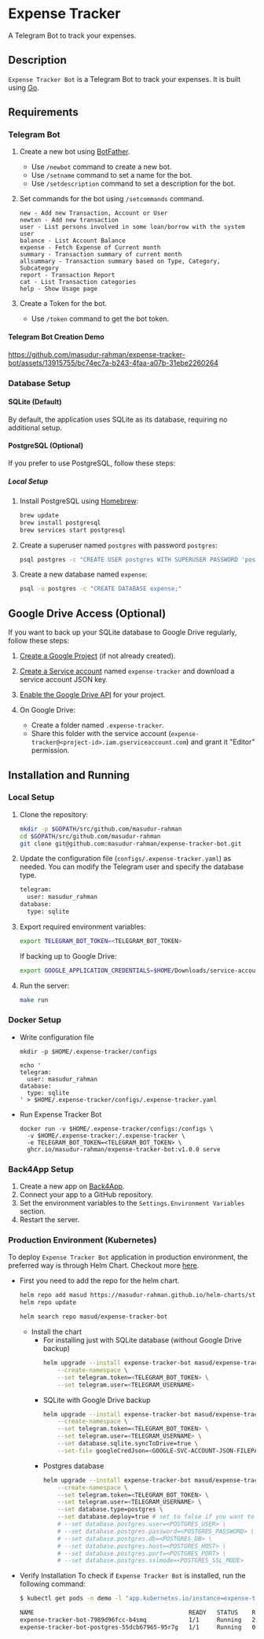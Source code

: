 # Expense Tracker

A Telegram Bot to track your expenses.

## Description

`Expense Tracker Bot` is a Telegram Bot to track your expenses. It is built using [Go](https://golang.org/).

## Requirements

### Telegram Bot

1. Create a new bot using [BotFather](https://t.me/botfather).
    - Use `/newbot` command to create a new bot.
    - Use `/setname` command to set a name for the bot.
    - Use `/setdescription` command to set a description for the bot.

2. Set commands for the bot using `/setcommands` command.
    ```
    new - Add new Transaction, Account or User
    newtxn - Add new transaction
    user - List persons involved in some loan/borrow with the system user
    balance - List Account Balance
    expense - Fetch Expense of Current month
    summary - Transaction summary of current month
    allsummary - Transaction summary based on Type, Category, Subcategory
    report - Transaction Report
    cat - List Transaction categories
    help - Show Usage page
    ```

3. Create a Token for the bot.
    - Use `/token` command to get the bot token.

#### Telegram Bot Creation Demo
https://github.com/masudur-rahman/expense-tracker-bot/assets/13915755/bc74ec7a-b243-4faa-a07b-31ebe2260264

### Database Setup

#### SQLite (Default)

By default, the application uses SQLite as its database, requiring no additional setup.

#### PostgreSQL (Optional)

If you prefer to use PostgreSQL, follow these steps:

##### Local Setup

1. Install PostgreSQL using [Homebrew](https://brew.sh/):
   ```bash
   brew update
   brew install postgresql
   brew services start postgresql
   ```

2. Create a superuser named `postgres` with password `postgres`:
   ```bash
   psql postgres -c "CREATE USER postgres WITH SUPERUSER PASSWORD 'postgres';"
   ```

3. Create a new database named `expense`:
   ```bash
   psql -u postgres -c "CREATE DATABASE expense;"
   ```

## Google Drive Access (Optional)

If you want to back up your SQLite database to Google Drive regularly, follow these steps:

1. [Create a Google Project](https://console.cloud.google.com/projectcreate) (if not already created).

2. [Create a Service account](https://console.cloud.google.com/iam-admin/serviceaccounts/create) named `expense-tracker` and download a service account JSON key.

3. [Enable the Google Drive API](https://console.cloud.google.com/apis/library/drive.googleapis.com) for your project.
4. On Google Drive:
    - Create a folder named `.expense-tracker`.
    - Share this folder with the service account (`expense-tracker@<project-id>.iam.gserviceaccount.com`) and grant it "Editor" permission.

## Installation and Running

### Local Setup

1. Clone the repository:

   ```bash
   mkdir -p $GOPATH/src/github.com/masudur-rahman
   cd $GOPATH/src/github.com/masudur-rahman
   git clone git@github.com:masudur-rahman/expense-tracker-bot.git
   ```

2. Update the configuration file (`configs/.expense-tracker.yaml`) as needed. You can modify the Telegram user and specify the database type.
    ```bash
    telegram:
      user: masudur_rahman
    database:
      type: sqlite
    ```

3. Export required environment variables:

   ```bash
   export TELEGRAM_BOT_TOKEN=<TELEGRAM_BOT_TOKEN>
   ```

   If backing up to Google Drive:

   ```bash
   export GOOGLE_APPLICATION_CREDENTIALS=$HOME/Downloads/service-account-key.json
   ```

4. Run the server:

   ```bash
   make run
   ```
### Docker Setup
- Write configuration file
    ```shell
    mkdir -p $HOME/.expense-tracker/configs

    echo '
    telegram:
      user: masudur_rahman
    database:
      type: sqlite
    ' > $HOME/.expense-tracker/configs/.expense-tracker.yaml
    ```

- Run Expense Tracker Bot
    ```shell
    docker run -v $HOME/.expense-tracker/configs:/configs \
      -v $HOME/.expense-tracker:/.expense-tracker \
      -e TELEGRAM_BOT_TOKEN=<TELEGRAM_BOT_TOKEN> \
      ghcr.io/masudur-rahman/expense-tracker-bot:v1.0.0 serve
    ```

### Back4App Setup

1. Create a new app on [Back4App](https://www.back4app.com/).
2. Connect your app to a GitHub repository.
3. Set the environment variables to the `Settings.Environment Variables` section.
4. Restart the server.

### Production Environment (Kubernetes)

To deploy `Expense Tracker Bot` application in production environment, the preferred way is through Helm Chart. Checkout more [here](https://github.com/masudur-rahman/helm-charts/tree/main/charts/expense-tracker-bot).


- First you need to add the repo for the helm chart.
    ```bash
    helm repo add masud https://masudur-rahman.github.io/helm-charts/stable
    helm repo update
    
    helm search repo masud/expense-tracker-bot
    ```
    - Install the chart
        - For installing just with SQLite database (without Google Drive backup)
          ```bash
          helm upgrade --install expense-tracker-bot masud/expense-tracker-bot -n demo \
              --create-namespace \
              --set telegram.token=<TELEGRAM_BOT_TOKEN> \
              --set telegram.user=<TELEGRAM_USERNAME>
          ```
        - SQLite with Google Drive backup
          ```bash
          helm upgrade --install expense-tracker-bot masud/expense-tracker-bot -n demo \
              --create-namespace \
              --set telegram.token=<TELEGRAM_BOT_TOKEN> \
              --set telegram.user=<TELEGRAM_USERNAME> \
              --set database.sqlite.syncToDrive=true \
              --set-file googleCredJson=<GOOGLE-SVC-ACCOUNT-JSON-FILEPATH>
          ```
        - Postgres database
          ```bash
          helm upgrade --install expense-tracker-bot masud/expense-tracker-bot -n demo \
              --create-namespace \
              --set telegram.token=<TELEGRAM_BOT_TOKEN> \
              --set telegram.user=<TELEGRAM_USERNAME> \
              --set database.type=postgres \
              --set database.deploy=true # set to false if you want to use external database
              # --set database.postgres.user=<POSTGRES_USER> \
              # --set database.postgres.password=<POSTGRES_PASSWORD> \
              # --set database.postgres.db=<POSTGRES_DB> \
              # --set database.postgres.host=<POSTGRES_HOST> \
              # --set database.postgres.port=<POSTGRES_PORT> \ 
              # --set database.postgres.sslmode=<POSTGRES_SSL_MODE>
          ```
- Verify Installation
  To check if `Expense Tracker Bot` is installed, run the following command:
    ```bash
    $ kubectl get pods -n demo -l "app.kubernetes.io/instance=expense-tracker-bot"

    NAME                                            READY   STATUS    RESTARTS      AGE
    expense-tracker-bot-7989d96fcc-b4smq            1/1     Running   2 (30s ago)   31s
    expense-tracker-bot-postgres-55dcb67965-95r7g   1/1     Running   0             31s
    ```
